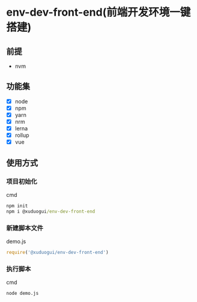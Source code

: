 <!--
 * @Author: xuziyong
 * @Date: 2021-10-29 23:52:48
 * @LastEditors: xuziyong
 * @LastEditTime: 2021-10-31 17:42:31
 * @Description: TODO
-->

# env-dev-front-end(前端开发环境一键搭建)

## 前提

* nvm

## 功能集

* [x] node
* [x] npm
* [x] yarn
* [x] nrm
* [x] lerna
* [x] rollup
* [x] vue

## 使用方式

### 项目初始化

cmd

``` cmd
npm init
npm i @xuduogui/env-dev-front-end
```

### 新建脚本文件

demo.js

``` javascript
require('@xuduogui/env-dev-front-end')
```

### 执行脚本

cmd

``` cmd
node demo.js
```
